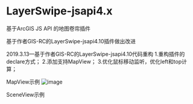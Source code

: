 # LayerSwipe-jsapi4.x
基于ArcGIS JS API 的地图卷帘插件

基于作者GIS-RC的LayerSwipe-jsapi4.10插件做出改进

2019.3.13—基于作者GIS-RC的LayerSwipe-jsapi4.10代码重构
  1.重构插件的declare方式；
  2.添加支持MapView；
  3.优化鼠标移动监听，优化left和top计算；
  
  MapView示例
  ![image](https://github.com/ButBueatiful/dotvim/raw/master/screenshots/vim-screenshot.jpg)
  
  
  SceneView示例
  
  
